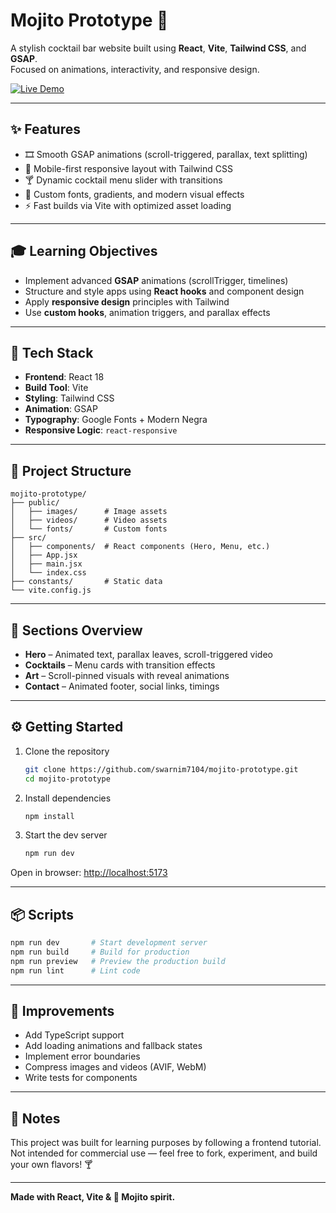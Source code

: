 
# Mojito Prototype 🍹

A stylish cocktail bar website built using **React**, **Vite**, **Tailwind CSS**, and **GSAP**.  
Focused on animations, interactivity, and responsive design.

[![Live Demo](https://img.shields.io/badge/Live%20Demo-%F0%9F%9A%80-blue?style=for-the-badge)](https://swarnim7104.github.io/mojito-prototype/)

---

## ✨ Features

- 🎞️ Smooth GSAP animations (scroll-triggered, parallax, text splitting)
- 📱 Mobile-first responsive layout with Tailwind CSS
- 🍸 Dynamic cocktail menu slider with transitions
- 🎨 Custom fonts, gradients, and modern visual effects
- ⚡ Fast builds via Vite with optimized asset loading

---

## 🎓 Learning Objectives

- Implement advanced **GSAP** animations (scrollTrigger, timelines)
- Structure and style apps using **React hooks** and component design
- Apply **responsive design** principles with Tailwind
- Use **custom hooks**, animation triggers, and parallax effects

---

## 🚀 Tech Stack

- **Frontend**: React 18
- **Build Tool**: Vite
- **Styling**: Tailwind CSS
- **Animation**: GSAP
- **Typography**: Google Fonts + Modern Negra
- **Responsive Logic**: `react-responsive`

---

## 📁 Project Structure

```
mojito-prototype/
├── public/
│   ├── images/      # Image assets
│   ├── videos/      # Video assets
│   └── fonts/       # Custom fonts
├── src/
│   ├── components/  # React components (Hero, Menu, etc.)
│   ├── App.jsx
│   ├── main.jsx
│   └── index.css
├── constants/       # Static data
└── vite.config.js
```

---

## 🧪 Sections Overview

- **Hero** – Animated text, parallax leaves, scroll-triggered video
- **Cocktails** – Menu cards with transition effects
- **Art** – Scroll-pinned visuals with reveal animations
- **Contact** – Animated footer, social links, timings

---

## ⚙️ Getting Started

1. Clone the repository
   ```bash
   git clone https://github.com/swarnim7104/mojito-prototype.git
   cd mojito-prototype
   ```
2. Install dependencies
   ```bash
   npm install
   ```
3. Start the dev server
   ```bash
   npm run dev
   ```

Open in browser: [http://localhost:5173](http://localhost:5173)

---

## 📦 Scripts

```bash
npm run dev       # Start development server
npm run build     # Build for production
npm run preview   # Preview the production build
npm run lint      # Lint code
```

---

## 🧠 Improvements

- Add TypeScript support
- Add loading animations and fallback states
- Implement error boundaries
- Compress images and videos (AVIF, WebM)
- Write tests for components

---

## 📝 Notes

This project was built for learning purposes by following a frontend tutorial.  
Not intended for commercial use — feel free to fork, experiment, and build your own flavors! 🍸

---

**Made with React, Vite & 🍹 Mojito spirit.**
